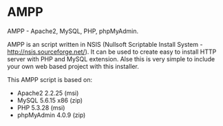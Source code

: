 AMPP
====

AMPP - Apache2, MySQL, PHP, phpMyAdmin.

AMPP is an script written in NSIS (Nullsoft Scriptable Install System - http://nsis.sourceforge.net/).
It can be used to create easy to install HTTP server with PHP and MySQL extension. Alse this is very simple to include your own web based project with this installer.

This AMPP script is based on:
- Apache2 2.2.25 (msi)
- MySQL 5.6.15 x86 (zip)
- PHP 5.3.28 (msi)
- phpMyAdmin 4.0.9 (zip)